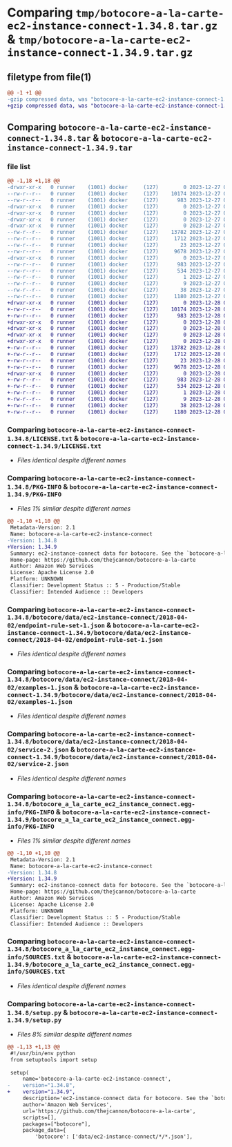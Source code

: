 # Comparing `tmp/botocore-a-la-carte-ec2-instance-connect-1.34.8.tar.gz` & `tmp/botocore-a-la-carte-ec2-instance-connect-1.34.9.tar.gz`

## filetype from file(1)

```diff
@@ -1 +1 @@
-gzip compressed data, was "botocore-a-la-carte-ec2-instance-connect-1.34.8.tar", last modified: Wed Dec 27 01:06:46 2023, max compression
+gzip compressed data, was "botocore-a-la-carte-ec2-instance-connect-1.34.9.tar", last modified: Thu Dec 28 01:06:48 2023, max compression
```

## Comparing `botocore-a-la-carte-ec2-instance-connect-1.34.8.tar` & `botocore-a-la-carte-ec2-instance-connect-1.34.9.tar`

### file list

```diff
@@ -1,18 +1,18 @@
-drwxr-xr-x   0 runner    (1001) docker     (127)        0 2023-12-27 01:06:46.643320 botocore-a-la-carte-ec2-instance-connect-1.34.8/
--rw-r--r--   0 runner    (1001) docker     (127)    10174 2023-12-27 01:06:46.000000 botocore-a-la-carte-ec2-instance-connect-1.34.8/LICENSE.txt
--rw-r--r--   0 runner    (1001) docker     (127)      983 2023-12-27 01:06:46.643320 botocore-a-la-carte-ec2-instance-connect-1.34.8/PKG-INFO
-drwxr-xr-x   0 runner    (1001) docker     (127)        0 2023-12-27 01:06:46.639320 botocore-a-la-carte-ec2-instance-connect-1.34.8/botocore/
-drwxr-xr-x   0 runner    (1001) docker     (127)        0 2023-12-27 01:06:46.639320 botocore-a-la-carte-ec2-instance-connect-1.34.8/botocore/data/
-drwxr-xr-x   0 runner    (1001) docker     (127)        0 2023-12-27 01:06:46.639320 botocore-a-la-carte-ec2-instance-connect-1.34.8/botocore/data/ec2-instance-connect/
-drwxr-xr-x   0 runner    (1001) docker     (127)        0 2023-12-27 01:06:46.639320 botocore-a-la-carte-ec2-instance-connect-1.34.8/botocore/data/ec2-instance-connect/2018-04-02/
--rw-r--r--   0 runner    (1001) docker     (127)    13782 2023-12-27 01:06:29.000000 botocore-a-la-carte-ec2-instance-connect-1.34.8/botocore/data/ec2-instance-connect/2018-04-02/endpoint-rule-set-1.json
--rw-r--r--   0 runner    (1001) docker     (127)     1712 2023-12-27 01:06:29.000000 botocore-a-la-carte-ec2-instance-connect-1.34.8/botocore/data/ec2-instance-connect/2018-04-02/examples-1.json
--rw-r--r--   0 runner    (1001) docker     (127)       23 2023-12-27 01:06:29.000000 botocore-a-la-carte-ec2-instance-connect-1.34.8/botocore/data/ec2-instance-connect/2018-04-02/paginators-1.json
--rw-r--r--   0 runner    (1001) docker     (127)     9678 2023-12-27 01:06:29.000000 botocore-a-la-carte-ec2-instance-connect-1.34.8/botocore/data/ec2-instance-connect/2018-04-02/service-2.json
-drwxr-xr-x   0 runner    (1001) docker     (127)        0 2023-12-27 01:06:46.639320 botocore-a-la-carte-ec2-instance-connect-1.34.8/botocore_a_la_carte_ec2_instance_connect.egg-info/
--rw-r--r--   0 runner    (1001) docker     (127)      983 2023-12-27 01:06:46.000000 botocore-a-la-carte-ec2-instance-connect-1.34.8/botocore_a_la_carte_ec2_instance_connect.egg-info/PKG-INFO
--rw-r--r--   0 runner    (1001) docker     (127)      534 2023-12-27 01:06:46.000000 botocore-a-la-carte-ec2-instance-connect-1.34.8/botocore_a_la_carte_ec2_instance_connect.egg-info/SOURCES.txt
--rw-r--r--   0 runner    (1001) docker     (127)        1 2023-12-27 01:06:46.000000 botocore-a-la-carte-ec2-instance-connect-1.34.8/botocore_a_la_carte_ec2_instance_connect.egg-info/dependency_links.txt
--rw-r--r--   0 runner    (1001) docker     (127)        9 2023-12-27 01:06:46.000000 botocore-a-la-carte-ec2-instance-connect-1.34.8/botocore_a_la_carte_ec2_instance_connect.egg-info/top_level.txt
--rw-r--r--   0 runner    (1001) docker     (127)       38 2023-12-27 01:06:46.643320 botocore-a-la-carte-ec2-instance-connect-1.34.8/setup.cfg
--rw-r--r--   0 runner    (1001) docker     (127)     1180 2023-12-27 01:06:46.000000 botocore-a-la-carte-ec2-instance-connect-1.34.8/setup.py
+drwxr-xr-x   0 runner    (1001) docker     (127)        0 2023-12-28 01:06:48.262329 botocore-a-la-carte-ec2-instance-connect-1.34.9/
+-rw-r--r--   0 runner    (1001) docker     (127)    10174 2023-12-28 01:06:48.000000 botocore-a-la-carte-ec2-instance-connect-1.34.9/LICENSE.txt
+-rw-r--r--   0 runner    (1001) docker     (127)      983 2023-12-28 01:06:48.262329 botocore-a-la-carte-ec2-instance-connect-1.34.9/PKG-INFO
+drwxr-xr-x   0 runner    (1001) docker     (127)        0 2023-12-28 01:06:48.262329 botocore-a-la-carte-ec2-instance-connect-1.34.9/botocore/
+drwxr-xr-x   0 runner    (1001) docker     (127)        0 2023-12-28 01:06:48.262329 botocore-a-la-carte-ec2-instance-connect-1.34.9/botocore/data/
+drwxr-xr-x   0 runner    (1001) docker     (127)        0 2023-12-28 01:06:48.262329 botocore-a-la-carte-ec2-instance-connect-1.34.9/botocore/data/ec2-instance-connect/
+drwxr-xr-x   0 runner    (1001) docker     (127)        0 2023-12-28 01:06:48.262329 botocore-a-la-carte-ec2-instance-connect-1.34.9/botocore/data/ec2-instance-connect/2018-04-02/
+-rw-r--r--   0 runner    (1001) docker     (127)    13782 2023-12-28 01:06:26.000000 botocore-a-la-carte-ec2-instance-connect-1.34.9/botocore/data/ec2-instance-connect/2018-04-02/endpoint-rule-set-1.json
+-rw-r--r--   0 runner    (1001) docker     (127)     1712 2023-12-28 01:06:26.000000 botocore-a-la-carte-ec2-instance-connect-1.34.9/botocore/data/ec2-instance-connect/2018-04-02/examples-1.json
+-rw-r--r--   0 runner    (1001) docker     (127)       23 2023-12-28 01:06:26.000000 botocore-a-la-carte-ec2-instance-connect-1.34.9/botocore/data/ec2-instance-connect/2018-04-02/paginators-1.json
+-rw-r--r--   0 runner    (1001) docker     (127)     9678 2023-12-28 01:06:26.000000 botocore-a-la-carte-ec2-instance-connect-1.34.9/botocore/data/ec2-instance-connect/2018-04-02/service-2.json
+drwxr-xr-x   0 runner    (1001) docker     (127)        0 2023-12-28 01:06:48.262329 botocore-a-la-carte-ec2-instance-connect-1.34.9/botocore_a_la_carte_ec2_instance_connect.egg-info/
+-rw-r--r--   0 runner    (1001) docker     (127)      983 2023-12-28 01:06:48.000000 botocore-a-la-carte-ec2-instance-connect-1.34.9/botocore_a_la_carte_ec2_instance_connect.egg-info/PKG-INFO
+-rw-r--r--   0 runner    (1001) docker     (127)      534 2023-12-28 01:06:48.000000 botocore-a-la-carte-ec2-instance-connect-1.34.9/botocore_a_la_carte_ec2_instance_connect.egg-info/SOURCES.txt
+-rw-r--r--   0 runner    (1001) docker     (127)        1 2023-12-28 01:06:48.000000 botocore-a-la-carte-ec2-instance-connect-1.34.9/botocore_a_la_carte_ec2_instance_connect.egg-info/dependency_links.txt
+-rw-r--r--   0 runner    (1001) docker     (127)        9 2023-12-28 01:06:48.000000 botocore-a-la-carte-ec2-instance-connect-1.34.9/botocore_a_la_carte_ec2_instance_connect.egg-info/top_level.txt
+-rw-r--r--   0 runner    (1001) docker     (127)       38 2023-12-28 01:06:48.262329 botocore-a-la-carte-ec2-instance-connect-1.34.9/setup.cfg
+-rw-r--r--   0 runner    (1001) docker     (127)     1180 2023-12-28 01:06:48.000000 botocore-a-la-carte-ec2-instance-connect-1.34.9/setup.py
```

### Comparing `botocore-a-la-carte-ec2-instance-connect-1.34.8/LICENSE.txt` & `botocore-a-la-carte-ec2-instance-connect-1.34.9/LICENSE.txt`

 * *Files identical despite different names*

### Comparing `botocore-a-la-carte-ec2-instance-connect-1.34.8/PKG-INFO` & `botocore-a-la-carte-ec2-instance-connect-1.34.9/PKG-INFO`

 * *Files 1% similar despite different names*

```diff
@@ -1,10 +1,10 @@
 Metadata-Version: 2.1
 Name: botocore-a-la-carte-ec2-instance-connect
-Version: 1.34.8
+Version: 1.34.9
 Summary: ec2-instance-connect data for botocore. See the `botocore-a-la-carte` package for more info.
 Home-page: https://github.com/thejcannon/botocore-a-la-carte
 Author: Amazon Web Services
 License: Apache License 2.0
 Platform: UNKNOWN
 Classifier: Development Status :: 5 - Production/Stable
 Classifier: Intended Audience :: Developers
```

### Comparing `botocore-a-la-carte-ec2-instance-connect-1.34.8/botocore/data/ec2-instance-connect/2018-04-02/endpoint-rule-set-1.json` & `botocore-a-la-carte-ec2-instance-connect-1.34.9/botocore/data/ec2-instance-connect/2018-04-02/endpoint-rule-set-1.json`

 * *Files identical despite different names*

### Comparing `botocore-a-la-carte-ec2-instance-connect-1.34.8/botocore/data/ec2-instance-connect/2018-04-02/examples-1.json` & `botocore-a-la-carte-ec2-instance-connect-1.34.9/botocore/data/ec2-instance-connect/2018-04-02/examples-1.json`

 * *Files identical despite different names*

### Comparing `botocore-a-la-carte-ec2-instance-connect-1.34.8/botocore/data/ec2-instance-connect/2018-04-02/service-2.json` & `botocore-a-la-carte-ec2-instance-connect-1.34.9/botocore/data/ec2-instance-connect/2018-04-02/service-2.json`

 * *Files identical despite different names*

### Comparing `botocore-a-la-carte-ec2-instance-connect-1.34.8/botocore_a_la_carte_ec2_instance_connect.egg-info/PKG-INFO` & `botocore-a-la-carte-ec2-instance-connect-1.34.9/botocore_a_la_carte_ec2_instance_connect.egg-info/PKG-INFO`

 * *Files 1% similar despite different names*

```diff
@@ -1,10 +1,10 @@
 Metadata-Version: 2.1
 Name: botocore-a-la-carte-ec2-instance-connect
-Version: 1.34.8
+Version: 1.34.9
 Summary: ec2-instance-connect data for botocore. See the `botocore-a-la-carte` package for more info.
 Home-page: https://github.com/thejcannon/botocore-a-la-carte
 Author: Amazon Web Services
 License: Apache License 2.0
 Platform: UNKNOWN
 Classifier: Development Status :: 5 - Production/Stable
 Classifier: Intended Audience :: Developers
```

### Comparing `botocore-a-la-carte-ec2-instance-connect-1.34.8/botocore_a_la_carte_ec2_instance_connect.egg-info/SOURCES.txt` & `botocore-a-la-carte-ec2-instance-connect-1.34.9/botocore_a_la_carte_ec2_instance_connect.egg-info/SOURCES.txt`

 * *Files identical despite different names*

### Comparing `botocore-a-la-carte-ec2-instance-connect-1.34.8/setup.py` & `botocore-a-la-carte-ec2-instance-connect-1.34.9/setup.py`

 * *Files 8% similar despite different names*

```diff
@@ -1,13 +1,13 @@
 #!/usr/bin/env python
 from setuptools import setup
 
 setup(
     name='botocore-a-la-carte-ec2-instance-connect',
-    version="1.34.8",
+    version="1.34.9",
     description='ec2-instance-connect data for botocore. See the `botocore-a-la-carte` package for more info.',
     author='Amazon Web Services',
     url='https://github.com/thejcannon/botocore-a-la-carte',
     scripts=[],
     packages=["botocore"],
     package_data={
         'botocore': ['data/ec2-instance-connect/*/*.json'],
```

